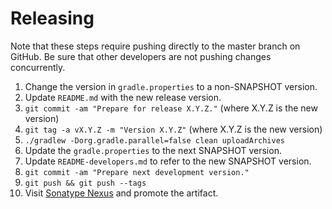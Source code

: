 Releasing
=========

Note that these steps require pushing directly to the master branch on GitHub.  Be sure that other developers are not pushing changes concurrently.

 1. Change the version in `gradle.properties` to a non-SNAPSHOT version.
 2. Update `README.md` with the new release version.
 3. `git commit -am "Prepare for release X.Y.Z."` (where X.Y.Z is the new version)
 4. `git tag -a vX.Y.Z -m "Version X.Y.Z"` (where X.Y.Z is the new version)
 5. `./gradlew -Dorg.gradle.parallel=false clean uploadArchives`
 6. Update the `gradle.properties` to the next SNAPSHOT version.
 7. Update `README-developers.md` to refer to the new SNAPSHOT version.
 8. `git commit -am "Prepare next development version."`
 9. `git push && git push --tags`
 10. Visit [Sonatype Nexus](https://oss.sonatype.org/) and promote the artifact.
